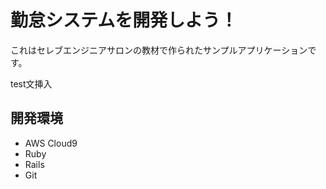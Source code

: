 # 勤怠システムを開発しよう！

これはセレブエンジニアサロンの教材で作られたサンプルアプリケーションです。

test文挿入
## 開発環境

* AWS Cloud9
* Ruby
* Rails
* Git
